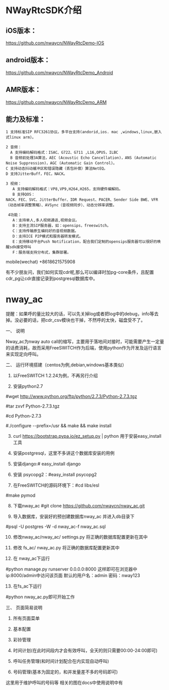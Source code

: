 # NWayRtcSDK介绍

## iOS版本：

https://github.com/nwaycn/NWayRtcDemo-IOS

## android版本：

https://github.com/nwaycn/NWayRtcDemo_Android

## AMR版本：

https://github.com/nwaycn/NWayRtcDemo_ARM


## 能力及标准：
```
1 支持标准SIP RFC3261协议。多平台支持(andorid,ios. mac ,windows,linux,嵌入式linux arm)。

2 音频：
  A 支持编码解码格式：ISAC、G722、G711 ,L16,OPUS，ILBC
  B 音频前处理3A算法，AEC (Acoustic Echo Cancellation)，ANS (Automatic Noise Suppression)，AGC (Automatic Gain Control)。
C 支持动态抖动缓冲区和错误隐藏（丢包补偿）算法NetEQ。
D 支持JitterBuff，FEC，NACK。

3 视频：
   A 支持编码解码格式：VP8,VP9,H264,H265，支持硬件编解码。
   B 支持QOS：
NACK、FEC、SVC、JitterBuffer、IDR Request、PACER、Sender Side BWE、VFR（动态帧率调整策略）、AVSync（音视频同步）、动态分辨率调整。

 4功能：
   A：支持单人,多人视频通话,视频会议。
   B：支持主流SIP服务器，如：opensips，freeswitch。
   C：支持传输原生编码好的音视频数据。
   D：支持ICE P2P模式和服务器转发模式。
   E：支持移动平台Push Notification，配合我们定制的opensips服务器可以很好的唤醒sdk接受呼叫
   F：服务端支持分布式，集群部署。
```


mobile(wechat) +8618621575908


有不少朋友问，我们如何实现cdr呢,那么可以编译时加pg-core条件，且配置cdr_pg让cdr直接记录到postgresql数据库中。

# nway_ac
提醒：如果呼的量比较大的话，可以先关掉log或者把log中的debug，info等去掉。没必要的话，把cdr_csv模块也干掉，不然呼的太快，磁盘受不了。

一、	说明

Nway_ac为nway auto call的缩写，主要用于落地间对接时，可能需要产生一定量的话费消耗，故而采用FreeSWITCH作为后端，使用python作为开发及运行语言来实现定向呼叫。


二、	运行环境搭建（centos为例,debian,windows基本类似）

1.	以FreeSWITCH 1.2.24为例，不再另行介绍

2.	安装python2.7


#wget http://www.python.org/ftp/python/2.7.3/Python-2.7.3.tgz

#tar zxvf Python-2.7.3.tgz

#cd Python-2.7.3

#./configure --prefix=/usr && make && make install


3.	curl https://bootstrap.pypa.io/ez_setup.py | python 用于安装easy_install工具

4.	安装postgresql，这里不多讲这个数据库安装的用例

5.	安装django:# easy_install django

6.	安装 psycopg2：#easy_install psycopg2

7.	在FreeSWITCH的源码环境下：#cd  libs/esl

   #make pymod

8.	下载nway_ac  #git clone https://github.com/nwaycn/nway_ac.git

9.	导入数据库，安装好的预创建数据库nway_ac 并进入db目录下

#psql  -U postgres  -W -d nway_ac-f nway_ac.sql


10.	修改nway_ac/nway_ac/ settings.py 将正确的数据库配置更新在其中

11.	修改 fs_ac/ nway_ac.py 将正确的数据库配置更新其中

12.	在 nway_ac下运行

#python manage.py runserver 0.0.0.0:8000
这样即可在浏览器中ip:8000/admin中访问该页面
默认的用户名：admin 密码：nway123

13.	在fs_ac下运行 

#python nway_ac.py即可开始工作

三、	页面简易说明
1.	所有页面菜单
 
2.	基本配置
 
3.	彩铃管理
 
4.	时间计划(在此时间段内才会有效呼叫，全天的则只需要00:00-24:00即可)
 
5.	呼叫任务管理(和时间计划配合在内实现自动呼叫)
 
6.	号码管理(基本为固定的，和并发量差不多的号码即可)
 
这里用于维护呼叫的号码等
相关的图在docs中使用说明中有
